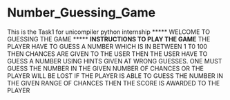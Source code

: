# Number_Guessing_Game
This is the Task1 for unicompiler python internship
***** WELCOME TO GUESSING THE GAME *****
****INSTRUCTIONS TO PLAY THE GAME****
THE PLAYER HAVE TO GUESS A NUMBER WHICH IS IN BETWEEN 1 T0 100 
THEN CHANCES ARE GIVEN TO THE USER THEN THE USER HAVE TO GUESS A NUMBER
USING HINTS GIVEN AT WRONG GUESSES.
ONE MUST GUESS THE NUMBER IN THE GIVEN NUMBER OF CHANCES OR THE PLAYER WILL BE LOST
IF THE PLAYER IS ABLE TO GUESS THE NUMBER IN THE GIVEN RANGE OF CHANCES THEN THE SCORE IS AWARDED TO THE PLAYER
